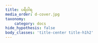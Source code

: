 ```yaml
---
title: ပရိဝါရ
media_order: d-cover.jpg
taxonomy:
    category: docs
hide_hypothesis: false
body_classes: 'title-center title-h1h2'
---
```


